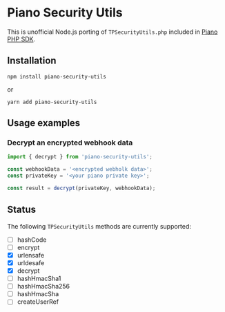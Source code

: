 # Piano Security Utils

This is unofficial Node.js porting of `TPSecurityUtils.php` included in [Piano PHP SDK](https://docs.piano.io/sdk/).

## Installation

```text
npm install piano-security-utils
```

or

```text
yarn add piano-security-utils
```

## Usage examples

### Decrypt an encrypted webhook data

```typescript
import { decrypt } from 'piano-security-utils';

const webhookData = '<encrypted webholk data>';
const privateKey = '<your piano private key>';

const result = decrypt(privateKey, webhookData);
```

## Status

The following `TPSecurityUtils` methods are currently supported:

- [ ] hashCode
- [ ] encrypt
- [x] urlensafe
- [x] urldesafe
- [x] decrypt
- [ ] hashHmacSha1
- [ ] hashHmacSha256
- [ ] hashHmacSha
- [ ] createUserRef

